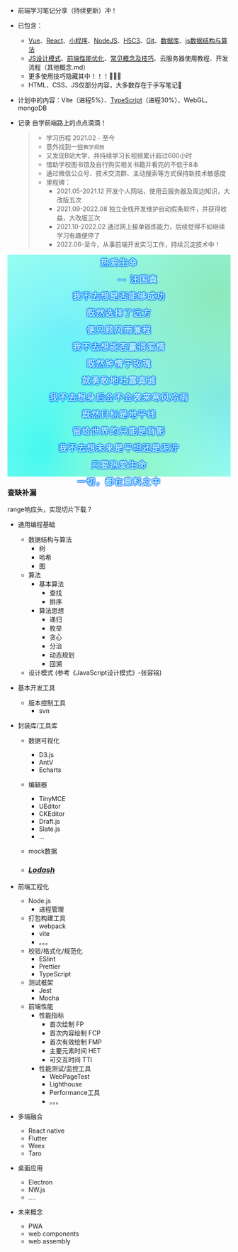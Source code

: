 - 前端学习笔记分享（持续更新）冲！

- 已包含：

  - [Vue](https://gitee.com/wzt521/personal-notes/tree/master/1.vue)、[React](https://gitee.com/wzt521/personal-notes/tree/master/2.React)、[小程序](https://gitee.com/wzt521/personal-notes/tree/master/3.小程序)、[NodeJS](https://gitee.com/wzt521/personal-notes/blob/master/NodeJS.md)、[H5C3](https://gitee.com/wzt521/personal-notes/blob/master/H5C3补充.md)、[Git](https://gitee.com/wzt521/personal-notes/blob/master/Git.md)、[数据库](https://gitee.com/wzt521/personal-notes/tree/master/4.数据库)、[js数据结构与算法](https://gitee.com/wzt521/personal-notes/blob/master/js数据结构与算法.md)
  - [JS设计模式](https://gitee.com/wzt521/personal-notes/blob/master/其他概念.md#设计模式)、[前端性能优化](https://gitee.com/wzt521/personal-notes/blob/master/其他概念.md#前端性能优化)、[常见概念及技巧](https://gitee.com/wzt521/personal-notes/blob/master/其他概念.md#概念)、云服务器使用教程、开发流程（其他概念.md）
  - 更多使用技巧隐藏其中！！！🎨🎨🎨
  - HTML、CSS、JS仅部分内容，大多数存在于手写笔记🤣

- 计划中的内容：Vite（进程5%）、[TypeScript](https://gitee.com/wzt521/personal-notes/blob/master/TypeScript.md)（进程30%）、WebGL、mongoDB

 - 记录 自学前端路上的点点滴滴！

   > - 学习历程 2021.02 - 至今
   >  - 意外找到一些`教学视频`
   >   - 又发现B站大学，并持续学习长视频累计超过600小时
   >   - 借助学校图书馆及自行购买相关书籍并看完的不低于8本
   >   - 通过微信公众号、技术交流群、主动搜索等方式保持新技术敏感度
   > - 里程碑：
   >   - 2021.05-2021.12  开发个人网站，使用云服务器及周边知识，大改版五次
   >   - 2021.09-2022.08  独立全栈开发维护自动假条软件，并获得收益，大改版三次
   >   - 2021.10-2022.02  通过网上接单锻炼能力，后续觉得不如继续学习有趣便停了
   >   - 2022.06-至今，从事前端开发实习工作，持续沉淀技术中！





<style>
        .ppp {
            text-align: center;
            height: 500px;
            background-color: #99fff0;
            background-image:
                radial-gradient(at 95% 18%, hsla(150, 67%, 73%, 1) 0px, transparent 50%),
                radial-gradient(at 58% 99%, hsla(153, 85%, 77%, 1) 0px, transparent 50%),
                radial-gradient(at 16% 88%, hsla(178, 91%, 56%, 0.74) 0px, transparent 50%),
                radial-gradient(at 95% 64%, hsla(181, 73%, 71%, 1) 0px, transparent 50%),
                radial-gradient(at 27% 35%, hsla(185, 94%, 72%, 1) 0px, transparent 50%);
        }
        .ppp>p {
        font-weight: 600;
        margin: 0;
        line-height: 2em;
        font-size: 19px;
        color: #B7F0FD;
        letter-spacing: 2px;
        text-shadow: 0px 0px 3px #0069FF, 0px 0px 3px #0069FF,
            0px 0px 3px #0069FF, 0px 0px 3px #0069FF;
    }
</style>
<div class="ppp">
<p></p>
<p>热爱生命</p>
<p>&emsp;&emsp;&emsp;&emsp;-- 汪国真</p>
<p>我不去想是否能够成功</p>
<p>既然选择了远方</p>
<p>便只顾风雨兼程</p>
<p></p>
<p>我不去想能否赢得爱情</p>
<p>既然钟情于玫瑰</p>
<p>就勇敢地吐露真诚</p>
<p></p>
<p>我不去想身后会不会袭来寒风冷雨</p>
<p>既然目标是地平线</p>
<p>留给世界的只能是背影</p>
<p></p>
<p>我不去想未来是平坦还是泥泞</p>
<p>只要热爱生命</p>
<p>一切，都在意料之中</p>
<p></p>
</div>






### 查缺补漏

range响应头，实现切片下载？

- 通用编程基础

  - 数据结构与算法
    - 树
    - 哈希
    - 图
  - 算法
    - 基本算法
      - 查找
      - 排序
    - 算法思想
      - 递归
      - 枚举
      - 贪心
      - 分治
      - 动态规划
      - 回溯
  - 设计模式 (参考《JavaScript设计模式》-张容铭)

- 基本开发工具

  - 版本控制工具
    - svn

- 封装库/工具库

  - 数据可视化

    - D3.js
    - AntV
    - Echarts

  - 编辑器

    - TinyMCE
    - UEditor
    - CKEditor
    - Draft.js
    - Slate.js
    - ...

  - mock数据

  - ### [*Lodash*](http://www.baidu.com/link?url=hqRui5I0GelJnAMCaM9mTS9KW6gi5AP_Jec0RcmLpBK)

- 前端工程化

  - Node.js
    - 进程管理
  - 打包构建工具
    - webpack
    - vite
    - 。。。
  - 校验/格式化/规范化
    - ESlint
    - Prettier
    - TypeScript
  - 测试框架
    - Jest
    - Mocha
  - 前端性能
    - 性能指标
      - 首次绘制 FP
      - 首次内容绘制 FCP
      - 首次有效绘制 FMP
      - 主要元素时间 HET
      - 可交互时间 TTI
    - 性能测试/监控工具
      - WebPageTest
      - Lighthouse
      - Performance工具
      - 。。。

- 多端融合

  - React native
  - Flutter
  - Weex
  - Taro

- 桌面应用

  - Electron
  - NW.js
  - ....

- 未来概念

  - PWA
  - web components
  - web assembly


